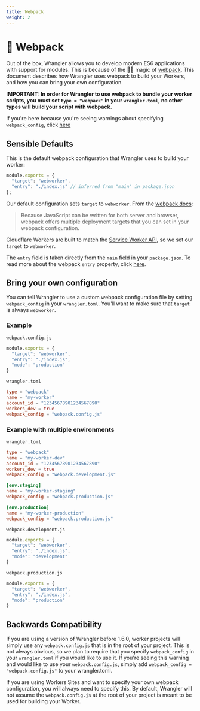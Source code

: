 ```yaml
---
title: Webpack
weight: 2
---
```


# 🦄 Webpack


Out of the box, Wrangler allows you to develop modern ES6 applications with support for modules. This is because of the 🧙‍♂️ magic of [webpack](https://webpack.js.org/). This document describes how Wrangler uses webpack to build your Workers, and how you can bring your own configuration.

**IMPORTANT: In order for Wrangler to use webpack to bundle your worker scripts, you must set `type = "webpack"` in your `wrangler.toml`, no other types will build your script with webpack.**

If you're here because you're seeing warnings about specifying `webpack_config`, click [here](#backwards-compatibility)

## Sensible Defaults

This is the default webpack configuration that Wrangler uses to build your worker:

```js
module.exports = {
  "target": "webworker",
  "entry": "./index.js" // inferred from "main" in package.json
};
```

Our default configuration sets `target` to `webworker`. From the [webpack docs](https://webpack.js.org/concepts/targets/):

> Because JavaScript can be written for both server and browser, webpack offers multiple deployment targets that you can set in your webpack configuration.

Cloudflare Workers are built to match the [Service Worker API](https://developer.mozilla.org/en-US/docs/Web/API/Service_Worker_API), so we set our `target` to `webworker`.

The `entry` field is taken directly from the `main` field in your `package.json`. To read more about the webpack `entry` property, click [here](https://webpack.js.org/concepts/entry-points/).

## Bring your own configuration

You can tell Wrangler to use a custom webpack configuration file by setting `webpack_config` in your `wrangler.toml`. You'll want to make sure that `target` is always `webworker`.

### Example

`webpack.config.js`

```js
module.exports = {
  "target": "webworker",
  "entry": "./index.js",
  "mode": "production"
}
```

`wrangler.toml`

```toml
type = "webpack"
name = "my-worker"
account_id = "12345678901234567890"
workers_dev = true
webpack_config = "webpack.config.js"
```

### Example with multiple environments

`wrangler.toml`

```toml
type = "webpack"
name = "my-worker-dev"
account_id = "12345678901234567890"
workers_dev = true
webpack_config = "webpack.development.js"

[env.staging]
name = "my-worker-staging"
webpack_config = "webpack.production.js"

[env.production]
name = "my-worker-production"
webpack_config = "webpack.production.js"
```

`webpack.development.js`

```js
module.exports = {
  "target": "webworker",
  "entry": "./index.js",
  "mode": "development"
}
```

`webpack.production.js`

```js
module.exports = {
  "target": "webworker",
  "entry": "./index.js",
  "mode": "production"
}
```

## Backwards Compatibility

If you are using a version of Wrangler before 1.6.0, worker projects will simply use any `webpack.config.js` that is in the root of your project. This is not always obvious, so we plan to require that you specify `webpack_config` in your `wrangler.toml` if you would like to use it. If you're seeing this warning and would like to use your `webpack.config.js`, simply add `webpack_config = "webpack.config.js"` to your wrangler.toml.

If you are using Workers Sites and want to specify your own webpack configuration, you will always need to specify this. By default, Wrangler will not assume the `webpack.config.js` at the root of your project is meant to be used for building your Worker.
